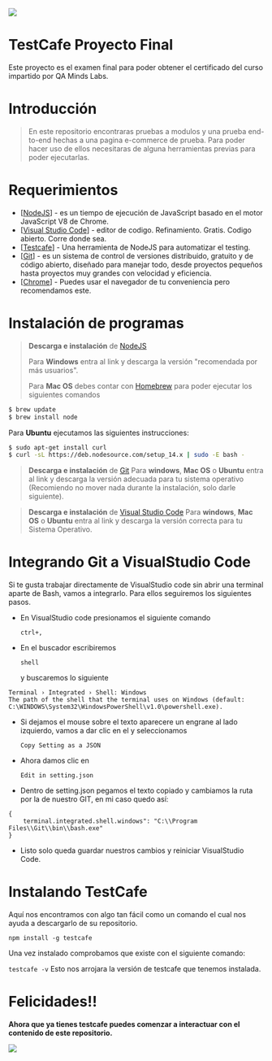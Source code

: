 ![](https://media.giphy.com/media/OkJat1YNdoD3W/giphy.gif)
# TestCafe Proyecto Final
Este proyecto es el examen final para poder obtener el certificado del curso impartido por QA Minds Labs.

# Introducción
> En este repositorio encontraras pruebas a modulos y una prueba end-to-end hechas a una pagina e-commerce de prueba. Para poder hacer uso de ellos necesitaras de alguna herramientas previas para poder ejecutarlas.

# Requerimientos
* [<a href="https://nodejs.org/en/download/" rel="nofollow">NodeJS</a>] - es un tiempo de ejecución de JavaScript basado en el motor JavaScript V8 de Chrome.
* [<a href="https://code.visualstudio.com/download" rel="nofollow">Visual Studio Code</a>] - editor de codigo. Refinamiento. Gratis. Codigo abierto. Corre donde sea.
* [<a href="https://devexpress.github.io/testcafe/" rel="nofollow">Testcafe</a>] - Una herramienta de NodeJS para automatizar el testing.
* [<a href="https://git-scm.com/downloads" rel="nofollow">Git</a>] - es un sistema de control de versiones distribuido, gratuito y de código abierto, diseñado para manejar todo, desde proyectos pequeños hasta proyectos muy grandes con velocidad y eficiencia.
* [<a href="https://www.google.com/chrome/" rel="nofollow">Chrome</a>] - Puedes usar el navegador de tu conveniencia pero recomendamos este.

# Instalación de programas

> **Descarga e instalación** de <a href="https://nodejs.org/en/download/" rel="nofollow">NodeJS</a> <p>
Para **Windows** entra al link y descarga la versión "recomendada por más usuarios".<p>
Para **Mac OS** debes contar con <a href="https://osxdaily.com/2018/03/07/how-install-homebrew-mac-os/">Homebrew</a> para poder ejecutar los siguientes comandos
```sh
$ brew update
$ brew install node
```
Para **Ubuntu** ejecutamos las siguientes instrucciones:
````sh
$ sudo apt-get install curl
$ curl -sL https://deb.nodesource.com/setup_14.x | sudo -E bash -
````
>**Descarga e instalación** de <a href="https://git-scm.com/downloads" rel="nofollow" _istranslated="1">Git</a> 
Para **windows**, **Mac OS** o **Ubuntu** entra al link y descarga la versión adecuada para tu sistema operativo (Recomiendo no mover nada durante la instalación, solo darle siguiente).

> **Descarga e instalación** de <a href="https://code.visualstudio.com/download" rel="nofollow">Visual Studio Code</a> 
Para **windows**, **Mac OS** o **Ubuntu** entra al link y descarga la versión correcta para tu Sistema Operativo.
    
# Integrando Git a VisualStudio Code
Si te gusta trabajar directamente de VisualStudio code sin abrir una terminal aparte de Bash, vamos a integrarlo.
Para ellos seguiremos los siguientes pasos.
- En VisualStudio code presionamos el siguiente comando<p> `ctrl+,`<p>
- En el buscador escribiremos <p>`shell`<p> y buscaremos lo siguiente
````
Terminal › Integrated › Shell: Windows
The path of the shell that the terminal uses on Windows (default: C:\WINDOWS\System32\WindowsPowerShell\v1.0\powershell.exe).
````
- Si dejamos el mouse sobre el texto aparecere un engrane al lado izquierdo, vamos a dar clic en el y seleccionamos<p> `Copy Setting as a JSON`<p>
- Ahora damos clic en <p>`Edit in setting.json`<p>
- Dentro de setting.json pegamos el texto copiado y cambiamos la ruta por la de nuestro GIT, en mi caso quedo así:
````
{
    terminal.integrated.shell.windows": "C:\\Program Files\\Git\\bin\\bash.exe"
}
````
- Listo solo queda guardar nuestros cambios y reiniciar VisualStudio Code.


# Instalando TestCafe
Aquí nos encontramos con algo tan fácil como un comando el cual nos ayuda a descargarlo de su repositorio.<p>
`npm install -g testcafe`<p>
Una vez instalado comprobamos que existe con el siguiente comando:<p>
`testcafe -v`
 Esto nos arrojara la versión de testcafe que tenemos instalada.
  
# Felicidades!!

**Ahora que ya tienes testcafe puedes comenzar a interactuar con el contenido de este repositorio.**<p>
![](https://media.giphy.com/media/xT1XGzXhVgWRLN1Cco/giphy.gif)
